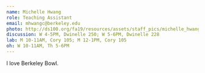```yaml
---
name: Michelle Hwang
role: Teaching Assistant
email: mhwangc@berkeley.edu
photo: http://ds100.org/fa19/resources/assets/staff_pics/michelle_hwang.jpg
discussion: W 4-5PM, Dwinelle 250; W 5-6PM, Dwinelle 228
lab: M 10-11AM, Cory 105; M 12-1PM, Cory 105
oh: W 10-11AM, Th 5-6PM
---
```


I love Berkeley Bowl.